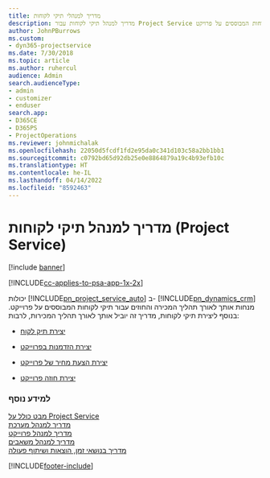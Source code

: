 ```yaml
---
title: מדריך למנהלי תיקי לקוחות
description: מדריך למנהל תיקי לקוחות עבור Project Service שמסביר את תהליך המכירה והחוזים עבור תיקי לקוחות המבוססים על פרויקט
author: JohnPBurrows
ms.custom:
- dyn365-projectservice
ms.date: 7/30/2018
ms.topic: article
ms.author: ruhercul
audience: Admin
search.audienceType:
- admin
- customizer
- enduser
search.app:
- D365CE
- D365PS
- ProjectOperations
ms.reviewer: johnmichalak
ms.openlocfilehash: 22050d5fcdf1fd2e95da0c341d103c58a2bb1bb1
ms.sourcegitcommit: c0792bd65d92db25e0e8864879a19c4b93efb10c
ms.translationtype: HT
ms.contentlocale: he-IL
ms.lasthandoff: 04/14/2022
ms.locfileid: "8592463"
---
```

# <a name="account-manager-guide-project-service"></a>מדריך למנהל תיקי לקוחות (Project Service)

[!include [banner](../includes/psa-now-project-operations.md)]

[!INCLUDE[cc-applies-to-psa-app-1x-2x](../includes/cc-applies-to-psa-app-1x-2x.md)]

יכולות [!INCLUDE[pn_project_service_auto](../includes/pn-project-service-auto.md)] ב- [!INCLUDE[pn_dynamics_crm](../includes/pn-dynamics-crm.md)] מנחות אותך לאורך תהליך המכירה והחוזים עבור תיקי לקוחות המבוססים על פרוייקט. בנוסף ליצירת תיקי לקוחות, מדריך זה יוביל אותך לאורך תהליך המכירות, לרבות:  
  
-   [יצירת תיק לקוח](../psa/create-customer-account.md)  
  
-   [יצירת הזדמנות בפרוייקט](../psa/create-project-opportunity.md)  
  
-   [יצירת הצעת מחיר של פרוייקט](../psa/create-project-quote.md)  
  
-   [יצירת חוזה פרוייקט](../psa/create-project-contract.md)  
  
  
### <a name="see-also"></a>למידע נוסף  
 [מבט כולל על Project Service](../psa/overview.md)   
 [מדריך למנהל מערכת](../psa/admin-guide.md)   
 [מדריך למנהל פרוייקט](../psa/project-manager-guide.md)   
 [מדריך למנהל משאבים](../psa/resource-manager-guide.md)   
 [‏‫מדריך בנושאי זמן, הוצאות ושיתוף פעולה](../psa/time-expense-collaboration-guide.md)


[!INCLUDE[footer-include](../includes/footer-banner.md)]
